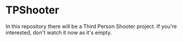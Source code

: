 # TPShooter
In this repository there will be a Third Person Shooter project.
If you're interested, don't watch it now as it's empty.
